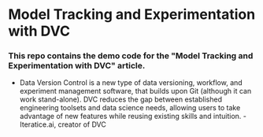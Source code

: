 # Model Tracking and Experimentation with DVC

### This repo contains the demo code for the "Model Tracking and Experimentation with DVC" article. 

- Data Version Control is a new type of data versioning, workflow, and experiment management software, that builds upon Git (although it can work stand-alone). DVC reduces the gap between established engineering toolsets and data science needs, allowing users to take advantage of new features while reusing existing skills and intuition. - Iteratice.ai, creator of DVC
